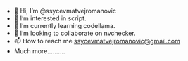- 👋 Hi, I’m @ssycevmatvejromanovic
- 👀 I’m interested in script.
- 🌱 I’m currently learning  codellama.
- 💞️ I’m looking to collaborate on  nvchecker.
- 📫 How to reach me ssycevmatvejromanovic@gmail.com
- Much more..........

